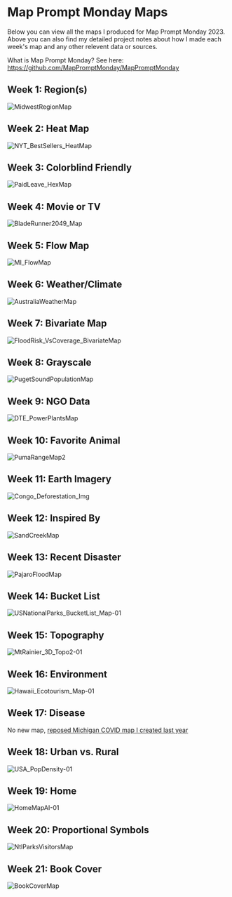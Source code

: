 # Map Prompt Monday Maps

Below you can view all the maps I produced for Map Prompt Monday 2023.
Above you can also find my detailed project notes about how I made each week's map and any other relevent data or sources.

What is Map Prompt Monday? See here: https://github.com/MapPromptMonday/MapPromptMonday


## Week 1: Region(s)

![MidwestRegionMap](https://user-images.githubusercontent.com/119870562/223245693-028ca095-3210-496a-b36e-34fd85d65faa.jpg)

## Week 2: Heat Map

![NYT_BestSellers_HeatMap](https://user-images.githubusercontent.com/119870562/223245808-28b400b7-4e50-4ec2-8a09-83248134a36a.jpg)

## Week 3: Colorblind Friendly

![PaidLeave_HexMap](https://user-images.githubusercontent.com/119870562/223246095-920fea0a-924a-434a-acd3-03dec85a0e5e.jpg)

## Week 4: Movie or TV

![BladeRunner2049_Map](https://user-images.githubusercontent.com/119870562/223246285-7fe70f29-2b01-4482-a855-8b6c00b84e4b.jpg)

## Week 5: Flow Map

![MI_FlowMap](https://user-images.githubusercontent.com/119870562/223246513-96d98f1b-2a62-45b0-a10e-c41b47e444c0.jpg)

## Week 6: Weather/Climate

![AustraliaWeatherMap](https://user-images.githubusercontent.com/119870562/223246686-ac51cf4b-277e-4f63-9b9e-1e407bf69dbb.jpg)

## Week 7: Bivariate Map

![FloodRisk_VsCoverage_BivariateMap](https://user-images.githubusercontent.com/119870562/223246841-49a4e97c-ffe6-486b-a516-e073d7a9dbe3.jpg)

## Week 8: Grayscale

![PugetSoundPopulationMap](https://user-images.githubusercontent.com/119870562/223246974-907a1e0d-6c0c-44f6-ab78-a1c9d3d0a7cd.jpg)

## Week 9: NGO Data

![DTE_PowerPlantsMap](https://user-images.githubusercontent.com/119870562/223247117-bfd97556-7735-4877-9c8b-04ec76e5258d.jpg)

## Week 10: Favorite Animal

![PumaRangeMap2](https://user-images.githubusercontent.com/119870562/225722575-9d15a06c-9805-4abc-b20f-d113881a0bf1.jpg)

## Week 11: Earth Imagery

![Congo_Deforestation_Img](https://user-images.githubusercontent.com/119870562/225722706-a3770e6a-07c4-4de5-a9c5-3bbe70ddfc19.jpg)

## Week 12: Inspired By

![SandCreekMap](https://user-images.githubusercontent.com/119870562/226462472-a460a3f8-3c51-4646-a98a-1957418ae0a0.jpg)

## Week 13: Recent Disaster

![PajaroFloodMap](https://user-images.githubusercontent.com/119870562/228887778-68ac82dc-bc82-429c-9dd7-8d01d17497ba.jpg)

## Week 14: Bucket List

![USNationalParks_BucketList_Map-01](https://user-images.githubusercontent.com/119870562/232048861-042cc79f-74bc-4ac6-8290-63ef211ba9d7.jpg)

## Week 15: Topography

![MtRainier_3D_Topo2-01](https://user-images.githubusercontent.com/119870562/232050907-2bf59772-c3fb-45ba-bf52-9baee96f2479.jpg)

## Week 16: Environment

![Hawaii_Ecotourism_Map-01](https://user-images.githubusercontent.com/119870562/233136687-b79ae8be-5eaf-4e65-8f72-6a170ef55561.jpg)

## Week 17: Disease

No new map, [reposed Michigan COVID map I created last year](https://github.com/devinmlea/Maps_Graphics_Code/tree/main/2022/MIPctSickCOVID)

## Week 18: Urban vs. Rural

![USA_PopDensity-01](https://user-images.githubusercontent.com/119870562/236840913-52f6c138-fd72-4103-8634-8717c62eb51a.jpg)

## Week 19: Home

![HomeMapAI-01](https://github.com/devinmlea/Maps_Graphics_Code/assets/119870562/a73057c0-c65b-48ba-9730-3685c108175a)

## Week 20: Proportional Symbols

![NtlParksVisitorsMap](https://github.com/devinmlea/Maps_Graphics_Code/assets/119870562/f3385f3e-0f26-4dfe-ae7c-06e4106b5229)

## Week 21: Book Cover

![BookCoverMap](https://github.com/devinmlea/Maps_Graphics_Code/assets/119870562/62934efc-cd69-4ace-b689-6cb61264119b)


